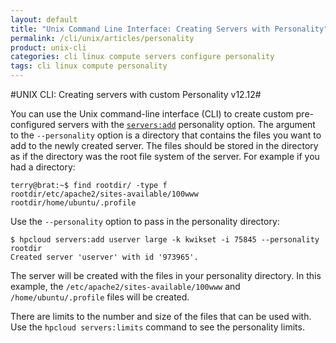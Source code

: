 ```yaml
---
layout: default
title: "Unix Command Line Interface: Creating Servers with Personality"
permalink: /cli/unix/articles/personality
product: unix-cli
categories: cli linux compute servers configure personality
tags: cli linux compute personality
---
```

#UNIX CLI: Creating servers with custom Personality v12.12#


You can use the Unix command-line interface (CLI) to create custom pre-configured servers with the [`servers:add`](/cli/unix/reference#servers:add) personality option.  The argument to the `--personality` option is a directory that contains the files you want to add to the newly created server.  The files should be stored in the directory as if the directory was the root file system of the server.  For example if you had a directory:

    terry@brat:~$ find rootdir/ -type f
    rootdir/etc/apache2/sites-available/100www
    rootdir/home/ubuntu/.profile

Use the `--personality` option to pass in the personality directory:

    $ hpcloud servers:add userver large -k kwikset -i 75845 --personality rootdir
    Created server 'userver' with id '973965'.

The server will be created with the files in your personality directory.  In this example, the `/etc/apache2/sites-available/100www` and `/home/ubuntu/.profile` files will be created.

There are limits to the number and size of the files that can be used with.  Use the `hpcloud servers:limits` command to see the personality limits.
